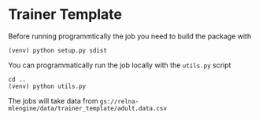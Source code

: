 # Trainer Template 

Before running programmtically the job you need to build the package with

```
(venv) python setup.py sdist
```

You can programmatically run the job locally with the `utils.py` script

```
cd ..
(venv) python utils.py
```

The jobs will take data from `gs://relna-mlengine/data/trainer_template/adult.data.csv`
